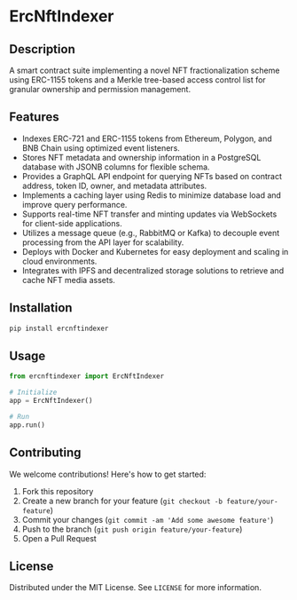 # ErcNftIndexer

## Description

A smart contract suite implementing a novel NFT fractionalization scheme using ERC-1155 tokens and a Merkle tree-based access control list for granular ownership and permission management.

## Features

- Indexes ERC-721 and ERC-1155 tokens from Ethereum, Polygon, and BNB Chain using optimized event listeners.
- Stores NFT metadata and ownership information in a PostgreSQL database with JSONB columns for flexible schema.
- Provides a GraphQL API endpoint for querying NFTs based on contract address, token ID, owner, and metadata attributes.
- Implements a caching layer using Redis to minimize database load and improve query performance.
- Supports real-time NFT transfer and minting updates via WebSockets for client-side applications.
- Utilizes a message queue (e.g., RabbitMQ or Kafka) to decouple event processing from the API layer for scalability.
- Deploys with Docker and Kubernetes for easy deployment and scaling in cloud environments.
- Integrates with IPFS and decentralized storage solutions to retrieve and cache NFT media assets.
## Installation

```bash
pip install ercnftindexer
```

## Usage

```python
from ercnftindexer import ErcNftIndexer

# Initialize
app = ErcNftIndexer()

# Run
app.run()
```

## Contributing

We welcome contributions! Here's how to get started:

1. Fork this repository
2. Create a new branch for your feature (`git checkout -b feature/your-feature`)
3. Commit your changes (`git commit -am 'Add some awesome feature'`)
4. Push to the branch (`git push origin feature/your-feature`)
5. Open a Pull Request

## License

Distributed under the MIT License. See `LICENSE` for more information.
